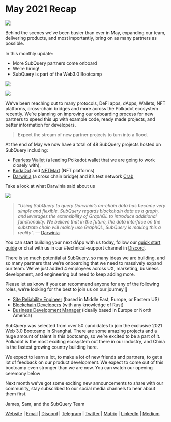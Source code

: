 # May 2021 Recap

![](https://miro.medium.com/max/1400/1*5E_eIJBTvHI7W24ib_Syvw.png)

Behind the scenes we’ve been busier than ever in May, expanding our team, delivering products, and most importantly, bring on as many partners as possible.

In this monthly update:

-   More SubQuery partners come onboard
-   We’re hiring!
-   SubQuery is part of the Web3.0 Bootcamp

![](https://miro.medium.com/freeze/max/60/1*bFOaBnLZUfhRxiQa7fjbwA.gif?q=20)

![](https://miro.medium.com/max/640/1*bFOaBnLZUfhRxiQa7fjbwA.gif)

We’ve been reaching out to many protocols, DeFi apps, dApps, Wallets, NFT platforms, cross-chain bridges and more across the Polkadot ecosystem recently. We’re planning on improving our onboarding process for new partners to speed this up with example code, ready made projects, and better information for developers.

> Expect the stream of new partner projects to turn into a flood.

At the end of May we now have a total of 48 SubQuery projects hosted on SubQuery including:

-   [Fearless Wallet](https://fearlesswallet.io/) (a leading Polkadot wallet that we are going to work closely with),
-   [KodaDot](https://kodadot.xyz/) and [NFTMart](https://www.nftmart.io/) (NFT platforms)
-   [Darwinia](https://explorer.subquery.network/subquery/darwinia-network/darwinia) (a cross chain bridge) and it’s test network [Crab](https://explorer.subquery.network/subquery/wuminzhe/crab)

Take a look at what Darwinia said about us

![](https://miro.medium.com/max/1400/0*Bc8P3mcH6rz-KtT0)

> _“Using SubQuery to query Darwinia’s on-chain data has become very simple and flexible. SubQuery regards blockchain data as a graph, and leverages the extensibility of GraphQL to introduce additional functionality. We believe that in the future, the data interface on the substrate chain will mainly use GraphQL, SubQuery is making this a reality”._ — [Darwinia](https://subquery.medium.com/darwinias-network-data-is-now-available-for-free-in-subquery-b4f51c73fb15)

You can start building your next dApp with us today, follow our [quick start guide](https://doc.subquery.network/quickstart.html) or chat with us in our #technical-support channel in [Discord](https://discord.com/invite/78zg8aBSMG).

There is so much potential at SubQuery, so many ideas we are building, and so many partners that we’re onboarding that we need to massively expand our team. We’ve just added 4 employees across UX, marketing, business development, and engineering but need to keep adding more.

Please let us know if you can recommend anyone for any of the following roles, we’re looking for the best to join us on our journey 🚀

-   [Site Reliability Engineer](https://dash.recooty.com/openings/details/e44cf9762b402f5d8b5bc36f60304a15) (based in Middle East, Europe, or Eastern US)
-   [Blockchain Developers](https://dash.recooty.com/openings/details/9578a63fbe545bd82cc5bbe749636af1) (with any knowledge of Rust)
-   [Business Development Manager](https://rcty.co/3coJPrV) (ideally based in Europe or North America)

SubQuery was selected from over 50 candidates to join the exclusive 2021 Web 3.0 Bootcamp in Shanghai. There are some amazing projects and a huge amount of talent in this bootcamp, so we’re excited to be a part of it. Polkadot is the most exciting ecosystem out there in our industry, and China is the fastest growing country building here.

We expect to learn a lot, to make a lot of new friends and partners, to get a lot of feedback on our product development. We expect to come out of this bootcamp even stronger than we are now. You can watch our opening ceremony below

Next month we’ve got some exciting new announcements to share with our community, stay subscribed to our social media channels to hear about them first.

James, Sam, and the SubQuery Team

[Website](https://subquery.network/) | [Email](mailto:hello@subquery.network) | [Discord](https://discord.com/invite/78zg8aBSMG) | [Telegram](https://t.me/subquerynetwork) | [Twitter](https://twitter.com/subquerynetwork) | [Matrix](https://matrix.to/#/#subquery:matrix.org) | [LinkedIn](https://www.linkedin.com/company/subquery) | [Medium](https://subquery.medium.com/)
